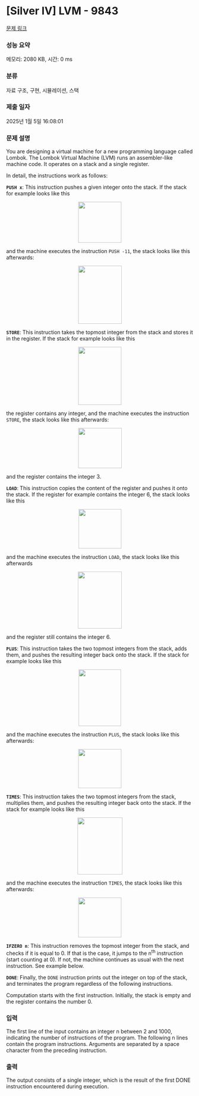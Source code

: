 # [Silver IV] LVM - 9843 

[문제 링크](https://www.acmicpc.net/problem/9843) 

### 성능 요약

메모리: 2080 KB, 시간: 0 ms

### 분류

자료 구조, 구현, 시뮬레이션, 스택

### 제출 일자

2025년 1월 5일 16:08:01

### 문제 설명

<p>You are designing a virtual machine for a new programming language called Lombok. The Lombok Virtual Machine (LVM) runs an assembler-like machine code. It operates on a stack and a single register.</p>

<p>In detail, the instructions work as follows:</p>

<p><code><strong>PUSH x</strong></code>: This instruction pushes a given integer onto the stack. If the stack for example looks like this</p>

<p style="text-align: center;"><img alt="" src="https://upload.acmicpc.net/8998a199-4068-4cf2-b1b1-71e51f3cc8ad/-/preview/" style="width: 116px; height: 110px;"></p>

<p>and the machine executes the instruction <code>PUSH -11</code>, the stack looks like this afterwards:</p>

<p style="text-align: center;"><img alt="" src="https://upload.acmicpc.net/113a77f3-e0ca-471e-ab13-f722ca5d34ff/-/preview/" style="width: 117px; height: 156px;"></p>

<p><strong><code>STORE</code></strong>: This instruction takes the topmost integer from the stack and stores it in the register. If the stack for example looks like this</p>

<p style="text-align: center;"><img alt="" src="https://upload.acmicpc.net/e07868c6-7f1e-4028-95fb-24b4985f4130/-/preview/" style="width: 116px; height: 156px;"></p>

<p>the register contains any integer, and the machine executes the instruction <code>STORE</code>, the stack looks like this afterwards:</p>

<p style="text-align: center;"><img alt="" src="https://upload.acmicpc.net/dc8f368b-a7f3-46ed-bde0-e7b81baecf5d/-/preview/" style="width: 117px; height: 108px;"></p>

<p>and the register contains the integer 3.</p>

<p><code><strong>LOAD</strong></code>: This instruction copies the content of the register and pushes it onto the stack. If the register for example contains the integer 6, the stack looks like this</p>

<p style="text-align: center;"><img alt="" src="https://upload.acmicpc.net/6fa0ed7a-d9ab-4fb8-9fa2-efe739277008/-/preview/" style="width: 115px; height: 106px;"></p>

<p>and the machine executes the instruction <code>LOAD</code>, the stack looks like this afterwards</p>

<p style="text-align: center;"><img alt="" src="https://upload.acmicpc.net/f7e945c9-eb9d-47c1-aea2-a2167e2ab1a7/-/preview/" style="width: 118px; height: 153px;"></p>

<p>and the register still contains the integer 6.</p>

<p><code><strong>PLUS</strong></code>: This instruction takes the two topmost integers from the stack, adds them, and pushes the resulting integer back onto the stack. If the stack for example looks like this</p>

<p style="text-align: center;"><img alt="" src="https://upload.acmicpc.net/87b51a8b-93fb-47bf-9c3f-96c8fc74bf68/-/preview/" style="width: 114px; height: 152px;"></p>

<p>and the machine executes the instruction <code>PLUS</code>, the stack looks like this afterwards:</p>

<p style="text-align: center;"><img alt="" src="https://upload.acmicpc.net/8528630e-5636-4f44-9f2b-e33dc762db89/-/preview/" style="width: 116px; height: 105px;"></p>

<p><code><strong>TIMES</strong></code>: This instruction takes the two topmost integers from the stack, multiplies them, and pushes the resulting integer back onto the stack. If the stack for example looks like this</p>

<p style="text-align: center;"><img alt="" src="https://upload.acmicpc.net/e97b531a-2911-4b33-abfe-17cc8c4810fc/-/preview/" style="width: 121px; height: 153px;"></p>

<p>and the machine executes the instruction <code>TIMES</code>, the stack looks like this afterwards:</p>

<p style="text-align: center;"><img alt="" src="https://upload.acmicpc.net/5095b3fb-b620-4c92-81bb-e3266b5f7eb0/-/preview/" style="width: 116px; height: 107px;"></p>

<p><code><strong>IFZERO n</strong></code>: This instruction removes the topmost integer from the stack, and checks if it is equal to 0. If that is the case, it jumps to the n<sup>th</sup> instruction (start counting at 0). If not, the machine continues as usual with the next instruction. See example below.</p>

<p><code><strong>DONE</strong></code>: Finally, the <code>DONE</code> instruction prints out the integer on top of the stack, and terminates the program regardless of the following instructions.</p>

<p>Computation starts with the first instruction. Initially, the stack is empty and the register contains the number 0.</p>

### 입력 

 <p>The first line of the input contains an integer n between 2 and 1000, indicating the number of instructions of the program. The following n lines contain the program instructions. Arguments are separated by a space character from the preceding instruction.</p>

### 출력 

 <p>The output consists of a single integer, which is the result of the first DONE instruction encountered during execution.</p>

